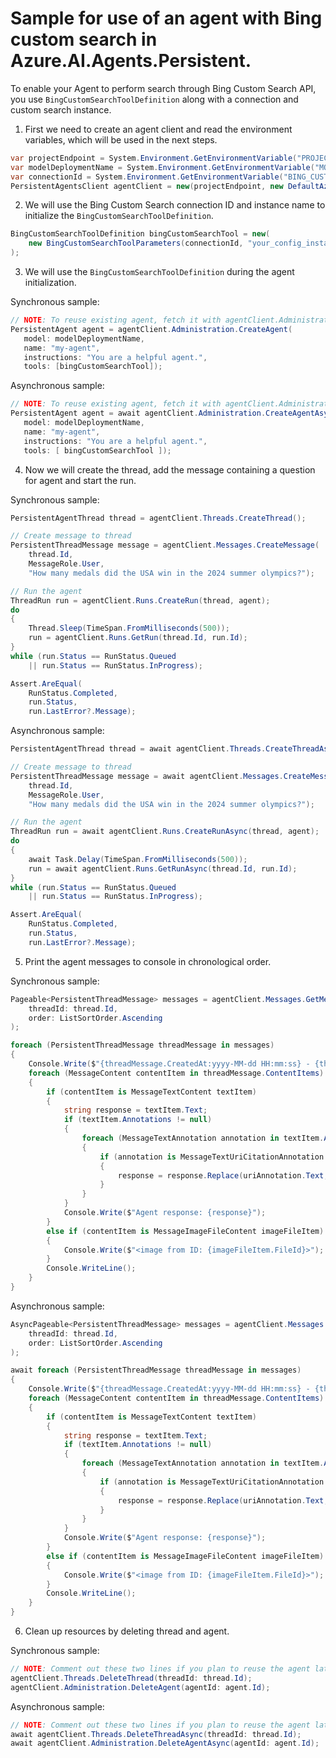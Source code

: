 # Sample for use of an agent with Bing custom search in Azure.AI.Agents.Persistent.

To enable your Agent to perform search through Bing Custom Search API, you use `BingCustomSearchToolDefinition` along with a connection and custom search instance.
1. First we need to create an agent client and read the environment variables, which will be used in the next steps.

```C# Snippet:AgentsBingCustomSearch_CreateProject
var projectEndpoint = System.Environment.GetEnvironmentVariable("PROJECT_ENDPOINT");
var modelDeploymentName = System.Environment.GetEnvironmentVariable("MODEL_DEPLOYMENT_NAME");
var connectionId = System.Environment.GetEnvironmentVariable("BING_CUSTOM_CONNECTION_ID");
PersistentAgentsClient agentClient = new(projectEndpoint, new DefaultAzureCredential());
```

2. We will use the Bing Custom Search connection ID and instance name to initialize the `BingCustomSearchToolDefinition`.

```C# Snippet:AgentsBingCustomSearch_GetConnection
BingCustomSearchToolDefinition bingCustomSearchTool = new(
    new BingCustomSearchToolParameters(connectionId, "your_config_instance_name") // Replace with your actual configuration instance name
);
```

3. We will use the `BingCustomSearchToolDefinition` during the agent initialization.

Synchronous sample:
```C# Snippet:AgentsBingCustomSearch_CreateAgent
// NOTE: To reuse existing agent, fetch it with agentClient.Administration.GetAgent(agentId)
PersistentAgent agent = agentClient.Administration.CreateAgent(
   model: modelDeploymentName,
   name: "my-agent",
   instructions: "You are a helpful agent.",
   tools: [bingCustomSearchTool]);
```

Asynchronous sample:
```C# Snippet:AgentsBingCustomSearchAsync_CreateAgent
// NOTE: To reuse existing agent, fetch it with agentClient.Administration.GetAgent(agentId)
PersistentAgent agent = await agentClient.Administration.CreateAgentAsync(
   model: modelDeploymentName,
   name: "my-agent",
   instructions: "You are a helpful agent.",
   tools: [ bingCustomSearchTool ]);
```

4. Now we will create the thread, add the message containing a question for agent and start the run.

Synchronous sample:
```C# Snippet:AgentsBingCustomSearch_CreateThreadMessage
PersistentAgentThread thread = agentClient.Threads.CreateThread();

// Create message to thread
PersistentThreadMessage message = agentClient.Messages.CreateMessage(
    thread.Id,
    MessageRole.User,
    "How many medals did the USA win in the 2024 summer olympics?");

// Run the agent
ThreadRun run = agentClient.Runs.CreateRun(thread, agent);
do
{
    Thread.Sleep(TimeSpan.FromMilliseconds(500));
    run = agentClient.Runs.GetRun(thread.Id, run.Id);
}
while (run.Status == RunStatus.Queued
    || run.Status == RunStatus.InProgress);

Assert.AreEqual(
    RunStatus.Completed,
    run.Status,
    run.LastError?.Message);
```

Asynchronous sample:
```C# Snippet:AgentsBingCustomSearchAsync_CreateThreadMessage
PersistentAgentThread thread = await agentClient.Threads.CreateThreadAsync();

// Create message to thread
PersistentThreadMessage message = await agentClient.Messages.CreateMessageAsync(
    thread.Id,
    MessageRole.User,
    "How many medals did the USA win in the 2024 summer olympics?");

// Run the agent
ThreadRun run = await agentClient.Runs.CreateRunAsync(thread, agent);
do
{
    await Task.Delay(TimeSpan.FromMilliseconds(500));
    run = await agentClient.Runs.GetRunAsync(thread.Id, run.Id);
}
while (run.Status == RunStatus.Queued
    || run.Status == RunStatus.InProgress);

Assert.AreEqual(
    RunStatus.Completed,
    run.Status,
    run.LastError?.Message);
```

5. Print the agent messages to console in chronological order.

Synchronous sample:
```C# Snippet:AgentsBingCustomSearch_Print
Pageable<PersistentThreadMessage> messages = agentClient.Messages.GetMessages(
    threadId: thread.Id,
    order: ListSortOrder.Ascending
);

foreach (PersistentThreadMessage threadMessage in messages)
{
    Console.Write($"{threadMessage.CreatedAt:yyyy-MM-dd HH:mm:ss} - {threadMessage.Role,10}: ");
    foreach (MessageContent contentItem in threadMessage.ContentItems)
    {
        if (contentItem is MessageTextContent textItem)
        {
            string response = textItem.Text;
            if (textItem.Annotations != null)
            {
                foreach (MessageTextAnnotation annotation in textItem.Annotations)
                {
                    if (annotation is MessageTextUriCitationAnnotation uriAnnotation)
                    {
                        response = response.Replace(uriAnnotation.Text, $" [{uriAnnotation.UriCitation.Title}]({uriAnnotation.UriCitation.Uri})");
                    }
                }
            }
            Console.Write($"Agent response: {response}");
        }
        else if (contentItem is MessageImageFileContent imageFileItem)
        {
            Console.Write($"<image from ID: {imageFileItem.FileId}>");
        }
        Console.WriteLine();
    }
}
```

Asynchronous sample:
```C# Snippet:AgentsBingCustomSearchAsync_Print
AsyncPageable<PersistentThreadMessage> messages = agentClient.Messages.GetMessagesAsync(
    threadId: thread.Id,
    order: ListSortOrder.Ascending
);

await foreach (PersistentThreadMessage threadMessage in messages)
{
    Console.Write($"{threadMessage.CreatedAt:yyyy-MM-dd HH:mm:ss} - {threadMessage.Role,10}: ");
    foreach (MessageContent contentItem in threadMessage.ContentItems)
    {
        if (contentItem is MessageTextContent textItem)
        {
            string response = textItem.Text;
            if (textItem.Annotations != null)
            {
                foreach (MessageTextAnnotation annotation in textItem.Annotations)
                {
                    if (annotation is MessageTextUriCitationAnnotation uriAnnotation)
                    {
                        response = response.Replace(uriAnnotation.Text, $" [{uriAnnotation.UriCitation.Title}]({uriAnnotation.UriCitation.Uri})");
                    }
                }
            }
            Console.Write($"Agent response: {response}");
        }
        else if (contentItem is MessageImageFileContent imageFileItem)
        {
            Console.Write($"<image from ID: {imageFileItem.FileId}>");
        }
        Console.WriteLine();
    }
}
```

6. Clean up resources by deleting thread and agent.

Synchronous sample:
```C# Snippet:AgentsBingCustomSearchCleanup
// NOTE: Comment out these two lines if you plan to reuse the agent later.
agentClient.Threads.DeleteThread(threadId: thread.Id);
agentClient.Administration.DeleteAgent(agentId: agent.Id);
```

Asynchronous sample:
```C# Snippet:AgentsBingCustomSearchCleanupAsync
// NOTE: Comment out these two lines if you plan to reuse the agent later.
await agentClient.Threads.DeleteThreadAsync(threadId: thread.Id);
await agentClient.Administration.DeleteAgentAsync(agentId: agent.Id);
```
